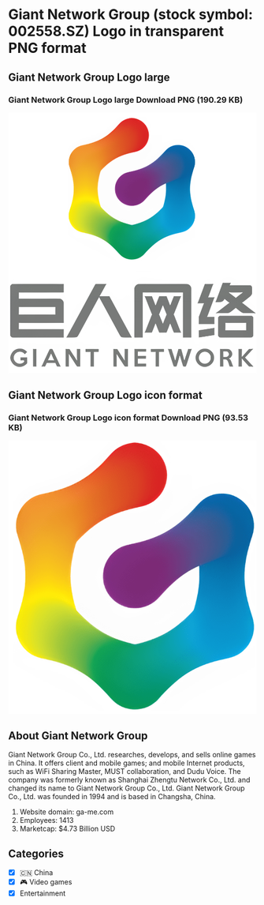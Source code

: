 # Giant Network Group (stock symbol: 002558.SZ) Logo in transparent PNG format

## Giant Network Group Logo large

### Giant Network Group Logo large Download PNG (190.29 KB)

![Giant Network Group Logo large Download PNG (190.29 KB)](/img/orig/002558.SZ_BIG-c6ac541c.png)

## Giant Network Group Logo icon format

### Giant Network Group Logo icon format Download PNG (93.53 KB)

![Giant Network Group Logo icon format Download PNG (93.53 KB)](/img/orig/002558.SZ-f05b3d8c.png)

## About Giant Network Group

Giant Network Group Co., Ltd. researches, develops, and sells online games in China. It offers client and mobile games; and mobile Internet products, such as WiFi Sharing Master, MUST collaboration, and Dudu Voice. The company was formerly known as Shanghai Zhengtu Network Co., Ltd. and changed its name to Giant Network Group Co., Ltd. Giant Network Group Co., Ltd. was founded in 1994 and is based in Changsha, China.

1. Website domain: ga-me.com
2. Employees: 1413
3. Marketcap: $4.73 Billion USD


## Categories
- [x] 🇨🇳 China
- [x] 🎮 Video games
- [x] Entertainment
